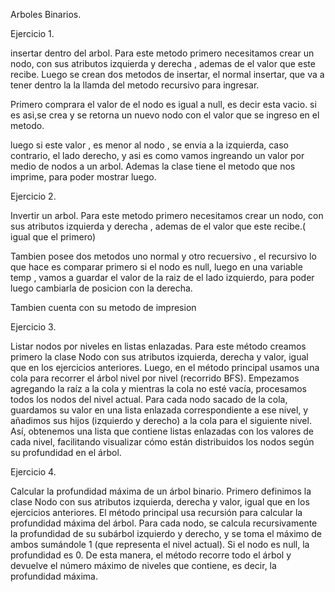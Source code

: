 Arboles Binarios.

Ejercicio 1.

insertar dentro del arbol.
Para este metodo primero necesitamos crear un nodo, con sus atributos izquierda y derecha , ademas de el valor que este recibe.
Luego se crean dos metodos de insertar, el normal insertar, que va a tener dentro la la llamda del metodo recursivo para ingresar.

Primero comprara el valor de el nodo es igual a null, es decir esta vacio. si es asi,se crea y se retorna un nuevo nodo con el valor que se ingreso en el metodo.

luego si este valor , es menor al nodo , se envia a la izquierda, caso contrario, el lado derecho, y asi es como vamos ingreando un valor por medio de nodos a un arbol. Ademas la clase tiene el metodo que nos imprime, para poder mostrar luego.




Ejercicio 2.

Invertir un arbol.
Para este metodo primero necesitamos crear un nodo, con sus atributos izquierda y derecha , ademas de el valor que este recibe.( igual que el primero)

Tambien posee dos metodos uno normal y otro recuersivo , el recursivo lo que hace es comparar primero si el nodo es null, luego en una variable temp , vamos a guardar el valor de la raiz de el lado izquierdo, para poder luego cambiarla de posicion con la derecha.

Tambien cuenta con su metodo de impresion 




Ejercicio 3.

Listar nodos por niveles en listas enlazadas.
Para este método creamos primero la clase Nodo con sus atributos izquierda, derecha y valor, igual que en los ejercicios anteriores. Luego, en el método principal usamos una cola para recorrer el árbol nivel por nivel (recorrido BFS). Empezamos agregando la raíz a la cola y mientras la cola no esté vacía, procesamos todos los nodos del nivel actual. Para cada nodo sacado de la cola, guardamos su valor en una lista enlazada correspondiente a ese nivel, y añadimos sus hijos (izquierdo y derecho) a la cola para el siguiente nivel. Así, obtenemos una lista que contiene listas enlazadas con los valores de cada nivel, facilitando visualizar cómo están distribuidos los nodos según su profundidad en el árbol.



Ejercicio 4.

Calcular la profundidad máxima de un árbol binario.
Primero definimos la clase Nodo con sus atributos izquierda, derecha y valor, igual que en los ejercicios anteriores. El método principal usa recursión para calcular la profundidad máxima del árbol. Para cada nodo, se calcula recursivamente la profundidad de su subárbol izquierdo y derecho, y se toma el máximo de ambos sumándole 1 (que representa el nivel actual). Si el nodo es null, la profundidad es 0. De esta manera, el método recorre todo el árbol y devuelve el número máximo de niveles que contiene, es decir, la profundidad máxima.


